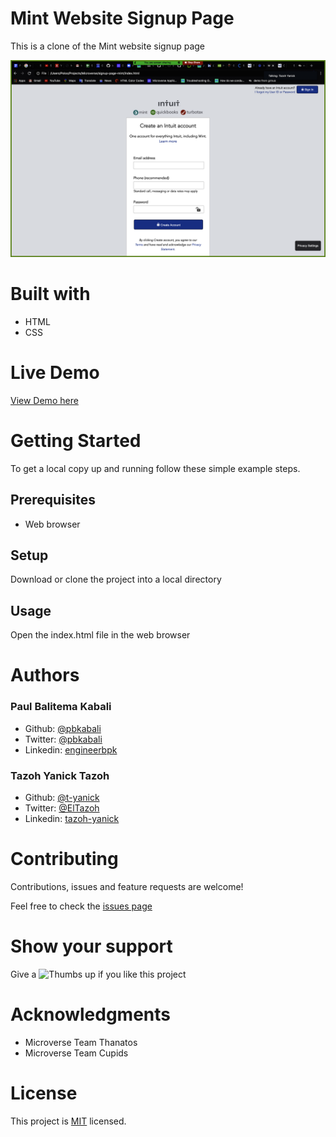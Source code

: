 # Mint Website Signup Page

This is a clone of the Mint website signup page

![Screenshot](./images/Screenshot.png)

# Built with

- HTML
- CSS

# Live Demo

[View Demo here](https://raw.githack.com/t-yanick/signup-page-mint/signup-page/index.html)

# Getting Started

To get a local copy up and running follow these simple example steps.

## Prerequisites

- Web browser

## Setup

Download or clone the project into a local directory

## Usage

Open the index.html file in the web browser

# Authors

### Paul Balitema Kabali

- Github: [@pbkabali](https://github.com/pbkabali)
- Twitter: [@pbkabali](https://github.com/pbkabali)
- Linkedin: [engineerbpk](https://linkedin.com/in/engineerbpk)

### Tazoh Yanick Tazoh

- Github: [@t-yanick](https://github.com/t-yanick)
- Twitter: [@ElTazoh](https://twitter.com/ElTazoh)
- Linkedin: [tazoh-yanick](https://linkedin.com/in/tazoh-yanick-5a978764)

# Contributing

Contributions, issues and feature requests are welcome!

Feel free to check the [issues page](https://github.com/t-yanick/signup-page-mint/issues)

# Show your support

Give a ![Thumbs up](https://img.icons8.com/fluent/15/000000/star.png) if you like this project

# Acknowledgments

- Microverse Team Thanatos
- Microverse Team Cupids

# License

This project is [MIT](https://opensource.org/licenses/MIT) licensed.
